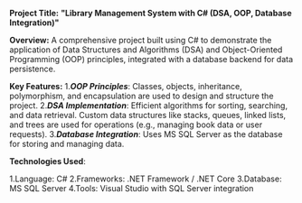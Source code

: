 ****Project Title:****
**"Library Management System with C# (DSA, OOP, Database Integration)"**

**Overview:**
A comprehensive project built using C# to demonstrate the application of Data Structures and Algorithms (DSA) and Object-Oriented Programming (OOP) principles, integrated with a database backend for data persistence.

**Key Features:**
1._**OOP Principles**_: Classes, objects, inheritance, polymorphism, and encapsulation are used to design and structure the project.
2._**DSA Implementation**_:
Efficient algorithms for sorting, searching, and data retrieval.
Custom data structures like stacks, queues, linked lists, and trees are used for operations (e.g., managing book data or user requests).
3.**_Database Integration_**:
Uses MS SQL Server as the database for storing and managing data.


**Technologies Used**:

1.Language: C#
2.Frameworks: .NET Framework / .NET Core
3.Database: MS SQL Server
4.Tools: Visual Studio with SQL Server integration

